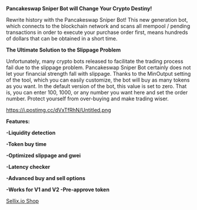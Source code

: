 **Pancakeswap Sniper Bot will Change Your Crypto Destiny!**
 

Rewrite history with the Pancakeswap Sniper Bot! This new generation bot, which connects to the blockchain network and scans all mempool / pending transactions in order to execute your purchase order first, means hundreds of dollars that can be obtained in a short time.


**The Ultimate Solution to the Slippage Problem**

Unfortunately, many crypto bots released to facilitate the trading process fail due to the slippage problem. Pancakeswap Sniper Bot certainly does not let your financial strength fall with slippage. Thanks to the MinOutput setting of the tool, which you can easily customize, the bot will buy as many tokens as you want. In the default version of the bot, this value is set to zero. That is, you can enter 100, 1000, or any number you want here and set the order number. Protect yourself from over-buying and make trading wiser.

https://i.postimg.cc/dVxTfRhN/Untitled.png


**Features:**
 
**-Liquidity detection**

**-Token buy time**

**-Optimized slippage and gwei**

**-Latency checker**

**-Advanced buy and sell options**

**-Works for V1 and V2 -Pre-approve token**




[Sellix.io  Shop](https://coinhacks.mysellix.io/)

